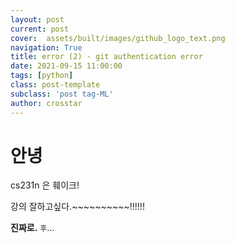 ```yaml
---
layout: post
current: post
cover:  assets/built/images/github_logo_text.png
navigation: True
title: error (2) - git authentication error
date: 2021-09-15 11:00:00
tags: [python]
class: post-template
subclass: 'post tag-ML'
author: crosstar
---
```



# 안녕 
cs231n 은 훼이크!



강의 잘하고싶다.~~~~~~~~~~!!!!!!

**진짜로.**
`후`...
